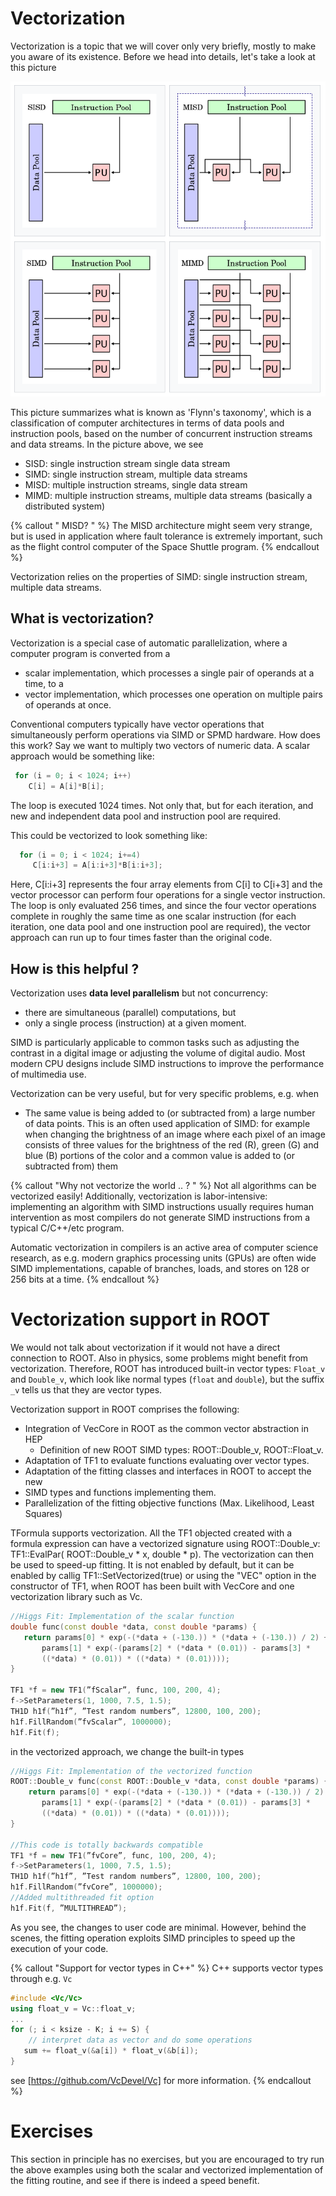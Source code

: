 # Vectorization

Vectorization is a topic that we will cover only very briefly, mostly to make you aware of its existence. Before we head into details, let's take a look at this picture

![simd](simd.png)

This picture summarizes what is known as 'Flynn's taxonomy', which is a classification of computer architectures in terms of data pools and instruction pools, based on the number of concurrent instruction streams and data streams. In the picture above, we see

- SISD: single instruction stream single data stream
- SIMD: single instruction stream, multiple data streams
- MISD: multiple instruction streams, single data stream
- MIMD: multiple instruction streams, multiple data streams (basically a distributed system)

{% callout " MISD? " %}
The MISD architecture might seem very strange, but is used in application where fault tolerance is extremely important, such as the flight control computer of the Space Shuttle program. 
{% endcallout %}

Vectorization relies on the properties of SIMD: single instruction stream, multiple data streams. 

## What is vectorization? 

Vectorization is a special case of automatic parallelization, where a computer program is converted from a

- scalar implementation, which processes a single pair of operands at a time, to a 
- vector implementation, which processes one operation on multiple pairs of operands at once. 

Conventional computers typically have vector operations that simultaneously perform operations via SIMD or SPMD hardware. How does this work? Say we want to multiply two vectors of numeric data. A scalar approach would be something like: 

```cpp
 for (i = 0; i < 1024; i++)
    C[i] = A[i]*B[i];
```

The loop is executed 1024 times. Not only that, but for each iteration, and new and independent data pool and instruction pool are required. 

This could be vectorized to look something like: 

```cpp
  for (i = 0; i < 1024; i+=4)
     C[i:i+3] = A[i:i+3]*B[i:i+3];
```

Here, C[i:i+3] represents the four array elements from C[i] to C[i+3] and the vector processor can perform four operations for a single vector instruction. The loop is only evaluated 256 times, and since the four vector operations complete in roughly the same time as one scalar instruction (for each iteration, one data pool and one instruction pool are required), the vector approach can run up to four times faster than the original code.

## How is this helpful ? 

Vectorization uses **data level parallelism** but not concurrency: 

- there are simultaneous (parallel) computations, but 
- only a single process (instruction) at a given moment. 

SIMD is particularly applicable to common tasks such as adjusting the contrast in a digital image or adjusting the volume of digital audio. Most modern CPU designs include SIMD instructions to improve the performance of multimedia use. 

Vectorization can be very useful, but for very specific problems, e.g. when

- The same value is being added to (or subtracted from) a large number of data points. This is an often used application of SIMD: for example when changing the brightness of an image where each pixel of an image consists of three values for the brightness of the red (R), green (G) and blue (B) portions of the color and a common value is added to (or subtracted from) them

{% callout "Why not vectorize the world .. ? " %}
Not all algorithms can be vectorized easily! Additionally, vectorization is labor-intensive: implementing an algorithm with SIMD instructions usually requires human intervention as most compilers do not generate SIMD instructions from a typical C/C++/etc program. 

Automatic vectorization in compilers is an active area of computer science research, as e.g. modern graphics processing units (GPUs) are often wide SIMD implementations, capable of branches, loads, and stores on 128 or 256 bits at a time. 
{% endcallout %}

# Vectorization support in ROOT

We would not talk about vectorization if it would not have a direct connection to ROOT. Also in physics, some problems might benefit from vectorization. Therefore, ROOT has introduced built-in vector types: `Float_v` and `Double_v`, which look like normal types (`float` and `double`), but the suffix `_v` tells us that they are vector types. 

Vectorization support in ROOT comprises the following:

* Integration of VecCore in ROOT as the common vector abstraction in HEP
  * Definition of new ROOT SIMD types: ROOT::Double_v, ROOT::Float_v.
* Adaptation of TF1 to evaluate functions evaluating over vector types.
* Adaptation of the fitting classes and interfaces in ROOT to accept the new
* SIMD types and functions implementing them.
* Parallelization of the fitting objective functions (Max. Likelihood, Least
Squares)

TFormula supports vectorization. All the TF1 objected created with a formula expression can have a vectorized signature using ROOT::Double_v: TF1::EvalPar( ROOT::Double_v * x, double * p). The vectorization can then be used to speed-up fitting. It is not enabled by default, but it can be enabled by callig TF1::SetVectorized(true) or using the "VEC" option in the constructor of TF1, when ROOT has been built with VecCore and one vectorization library such as Vc.

```cpp
//Higgs Fit: Implementation of the scalar function
double func(const double *data, const double *params) {
   return params[0] * exp(-(*data + (-130.)) * (*data + (-130.)) / 2) +
       params[1] * exp(-(params[2] * (*data * (0.01)) - params[3] *
       ((*data) * (0.01)) * ((*data) * (0.01))));
}

TF1 *f = new TF1(”fScalar”, func, 100, 200, 4);
f->SetParameters(1, 1000, 7.5, 1.5);
TH1D h1f(”h1f”, ”Test random numbers”, 12800, 100, 200);
h1f.FillRandom(”fvScalar”, 1000000);
h1f.Fit(f);
```

in the vectorized approach, we change the built-in types

```cpp
//Higgs Fit: Implementation of the vectorized function
ROOT::Double_v func(const ROOT::Double_v *data, const double *params) {
    return params[0] * exp(-(*data + (-130.)) * (*data + (-130.)) / 2) +
       params[1] * exp(-(params[2] * (*data * (0.01)) - params[3] *
       ((*data) * (0.01)) * ((*data) * (0.01))));
}

//This code is totally backwards compatible
TF1 *f = new TF1(”fvCore”, func, 100, 200, 4);
f->SetParameters(1, 1000, 7.5, 1.5);
TH1D h1f(”h1f”, ”Test random numbers”, 12800, 100, 200);
h1f.FillRandom(”fvCore”, 1000000);
//Added multithreaded fit option
h1f.Fit(f, ”MULTITHREAD”);
```

As you see, the changes to user code are minimal. However, behind the scenes, the fitting operation exploits SIMD principles to speed up the execution of your code. 

{% callout "Support for vector types in C++" %}
C++ supports vector types through e.g. `Vc`

```cpp
#include <Vc/Vc>
using float_v = Vc::float_v;
...
for (; i < ksize - K; i += S) {
    // interpret data as vector and do some operations
   sum += float_v(&a[i]) * float_v(&b[i]);
}
```
see [https://github.com/VcDevel/Vc] for more information. 
{% endcallout %}

# Exercises

This section in principle has no exercises, but you are encouraged to try run the above examples using both the scalar and vectorized implementation of the fitting routine, and see if there is indeed a speed benefit. 


